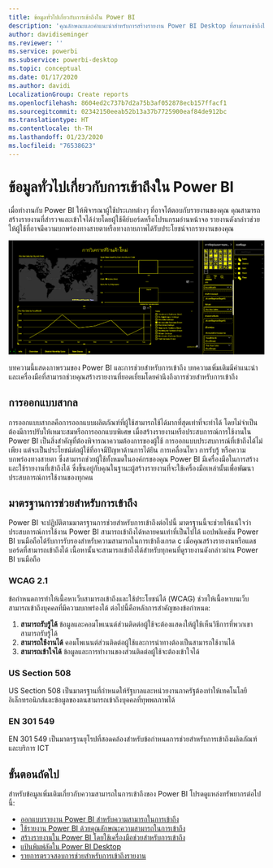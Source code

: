 ```yaml
---
title: ข้อมูลทั่วไปเกี่ยวกับการเข้าถึงใน Power BI
description: 'คุณลักษณะและคำแนะนำสำหรับการสร้างรายงาน Power BI Desktop ที่สามารถเข้าถึงได้ รวมถึงข้อกำหนดการทำให้เนื้อหาเว็บสามารถเข้าถึงและใช้ประโยชน์ได้ (Web Content Accessibility Guidelines: WCAG)'
author: davidiseminger
ms.reviewer: ''
ms.service: powerbi
ms.subservice: powerbi-desktop
ms.topic: conceptual
ms.date: 01/17/2020
ms.author: davidi
LocalizationGroup: Create reports
ms.openlocfilehash: 8604ed2c737b7d2a75b3af052878ecb157ffacf1
ms.sourcegitcommit: 02342150eeab52b13a37b7725900eaf84de912bc
ms.translationtype: HT
ms.contentlocale: th-TH
ms.lasthandoff: 01/23/2020
ms.locfileid: "76538623"
---
```

# <a name="overview-of-accessibility-in-power-bi"></a>ข้อมูลทั่วไปเกี่ยวกับการเข้าถึงใน Power BI

เมื่อทำงานกับ Power BI ให้พิจารณาผู้ใช้ประเภทต่างๆ ที่อาจโต้ตอบกับรายงานของคุณ คุณสามารถสร้างรายงานที่สำรวจและเข้าใจได้ง่ายโดยผู้ใช้คีย์บอร์ดหรือโปรแกรมอ่านหน้าจอ รายงานดังกล่าวช่วยให้ผู้ใช้ที่อาจมีความบกพร่องทางสายตาหรือทางกายภาพได้รับประโยชน์จากรายงานของคุณ

![การตั้งค่าความคมชัดสูงใน Windows](media/desktop-accessibility/accessibility-05b.png)

บทความนี้แสดงภาพรวมของ Power BI และการช่วยสำหรับการเข้าถึง บทความเพิ่มเติมมีคำแนะนำและเครื่องมือที่สามารถช่วยคุณสร้างรายงานที่ยอดเยี่ยมโดยคำนึงถึงการช่วยสำหรับการเข้าถึง

## <a name="universal-design"></a>การออกแบบสากล

การออกแบบสากลคือการออกแบบผลิตภัณฑ์ที่ผู้ใช้สามารถใช้ได้มากที่สุดเท่าที่จะทำได้ โดยไม่จำเป็นต้องมีการปรับให้เหมาะสมหรือการออกแบบพิเศษ เมื่อสร้างรายงานหรือประสบการณ์การใช้งานใน Power BI เป็นสิ่งสำคัญที่ต้องพิจารณาความต้องการของผู้ใช้ การออกแบบประสบการณ์ที่เข้าถึงได้ไม่เพียง แต่จะเป็นประโยชน์ต่อผู้ใช้ที่อาจมีปัญหาด้านการได้ยิน การเคลื่อนไหว การรับรู้ หรือความบกพร่องทางสายตา ซึ่งสามารถช่วยผู้ใช้ทั้งหมดในองค์กรของคุณ Power BI มีเครื่องมือในการสร้างและใช้รายงานที่เข้าถึงได้ ซึ่งขึ้นอยู่กับคุณในฐานะผู้สร้างรายงานที่จะใช้เครื่องมือเหล่านั้นเพื่อพัฒนาประสบการณ์การใช้งานของทุกคน

## <a name="accessibility-standards"></a>มาตรฐานการช่วยสำหรับการเข้าถึง

Power BI จะปฏิบัติตามมาตรฐานการช่วยสำหรับการเข้าถึงต่อไปนี้ มาตรฐานนี้จะช่วยให้แน่ใจว่าประสบการณ์การใช้งาน Power BI สามารถเข้าถึงได้หลายคนเท่าที่เป็นไปได้ แอปพลิเคชัน Power BI บนมือถือได้รับการรับรองสำหรับความสามารถในการเข้าถึงเกรด c เมื่อคุณสร้างรายงานหรือแดชบอร์ดที่สามารถเข้าถึงได้ เนื้อหานั้นจะสามารถเข้าถึงได้สำหรับทุกคนที่ดูรายงานดังกล่าวผ่าน Power BI บนมือถือ

### <a name="wcag-21"></a>WCAG 2.1

ข้อกำหนดการทำให้เนื้อหาเว็บสามารถเข้าถึงและใช้ประโยชน์ได้ (WCAG) ช่วยให้เนื้อหาบนเว็บสามารถเข้าถึงบุคคลที่มีความบกพร่องได้ ต่อไปนี้คือหลักการสำคัญของข้อกำหนด:

1. **สามารถรับรู้ได้** ข้อมูลและคอมโพเนนต์ส่วนติดต่อผู้ใช้จะต้องแสดงให้ผู้ใช้เห็นวิธีการที่พวกเขาสามารถรับรู้ได้
2. **สามารถใช้งานได้** คอมโพเนนต์ส่วนติดต่อผู้ใช้และการนำทางต้องเป็นสามารถใช้งานได้
3. **สามารถเข้าใจได้** ข้อมูลและการทำงานของส่วนติดต่อผู้ใช้จะต้องเข้าใจได้

### <a name="us-section-508"></a>US Section 508

US Section 508 เป็นมาตรฐานที่กำหนดให้รัฐบาลและหน่วยงานภาครัฐต้องทำให้เทคโนโลยีอิเล็กทรอนิกส์และข้อมูลของตนสามารถเข้าถึงบุคคลที่ทุพพลภาพได้

### <a name="en-301-549"></a>EN 301 549

EN 301 549 เป็นมาตรฐานยุโรปที่สอดคล้องสำหรับข้อกำหนดการช่วยสำหรับการเข้าถึงผลิตภัณฑ์และบริการ ICT  

## <a name="next-steps"></a>ขั้นตอนถัดไป

สำหรับข้อมูลเพิ่มเติมเกี่ยวกับความสามารถในการเข้าถึงของ Power BI โปรดดูแหล่งทรัพยากรต่อไปนี้:

* [ออกแบบรายงาน Power BI สำหรับความสามารถในการเข้าถึง](desktop-accessibility-creating-reports.md)
* [ใช้รายงาน Power BI ด้วยคุณลักษณะความสามารถในการเข้าถึง](desktop-accessibility-consuming-tools.md)
* [สร้างรายงานใน Power BI โดยใช้เครื่องมือช่วยสำหรับการเข้าถึง](desktop-accessibility-creating-tools.md)
* [แป้นพิมพ์ลัดใน Power BI Desktop](desktop-accessibility-keyboard-shortcuts.md)
* [รายการตรวจสอบการช่วยสำหรับการเข้าถึงรายงาน](desktop-accessibility-creating-reports.md#report-accessibility-checklist)


